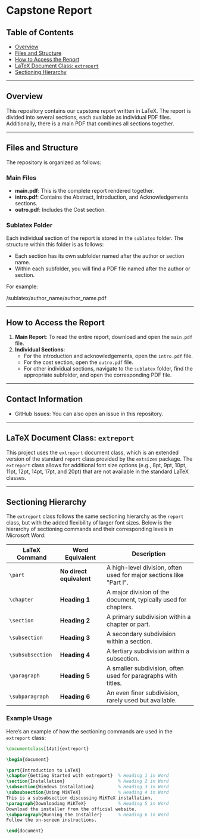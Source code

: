 # Capstone Report

## Table of Contents
- [Overview](#overview)
- [Files and Structure](#files-and-structure)
- [How to Access the Report](#how-to-access-the-report)
- [LaTeX Document Class: `extreport`](#latex-document-class-extreport)
- [Sectioning Hierarchy](#sectioning-hierarchy)

---

## Overview

This repository contains our capstone report written in LaTeX. The report is divided into several sections, each available as individual PDF files. Additionally, there is a main PDF that combines all sections together.

---

## Files and Structure

The repository is organized as follows:

### Main Files
- **main.pdf**: This is the complete report rendered together.
- **intro.pdf**: Contains the Abstract, Introduction, and Acknowledgements sections.
- **outro.pdf**: Includes the Cost section.

### Sublatex Folder
Each individual section of the report is stored in the `sublatex` folder. The structure within this folder is as follows:
- Each section has its own subfolder named after the author or section name.
- Within each subfolder, you will find a PDF file named after the author or section.

For example:

/sublatex/author_name/author_name.pdf


---

## How to Access the Report

1. **Main Report**: To read the entire report, download and open the `main.pdf` file.
2. **Individual Sections**:
   - For the introduction and acknowledgements, open the `intro.pdf` file.
   - For the cost section, open the `outro.pdf` file.
   - For other individual sections, navigate to the `sublatex` folder, find the appropriate subfolder, and open the corresponding PDF file.

---

## Contact Information

- GitHub Issues: You can also open an issue in this repository.

---

## LaTeX Document Class: `extreport`

This project uses the `extreport` document class, which is an extended version of the standard `report` class provided by the `extsizes` package. The `extreport` class allows for additional font size options (e.g., 8pt, 9pt, 10pt, 11pt, 12pt, 14pt, 17pt, and 20pt) that are not available in the standard LaTeX classes.

---

## Sectioning Hierarchy

The `extreport` class follows the same sectioning hierarchy as the `report` class, but with the added flexibility of larger font sizes. Below is the hierarchy of sectioning commands and their corresponding levels in Microsoft Word:

| LaTeX Command       | Word Equivalent   | Description                          |
|---------------------|-------------------|--------------------------------------|
| `\part`             | **No direct equivalent** | A high-level division, often used for major sections like "Part I". |
| `\chapter`          | **Heading 1**     | A major division of the document, typically used for chapters. |
| `\section`          | **Heading 2**     | A primary subdivision within a chapter or part. |
| `\subsection`       | **Heading 3**     | A secondary subdivision within a section. |
| `\subsubsection`    | **Heading 4**     | A tertiary subdivision within a subsection. |
| `\paragraph`        | **Heading 5**     | A smaller subdivision, often used for paragraphs with titles. |
| `\subparagraph`     | **Heading 6**     | An even finer subdivision, rarely used but available. |

### Example Usage

Here’s an example of how the sectioning commands are used in the `extreport` class:

```latex
\documentclass[14pt]{extreport}

\begin{document}

\part{Introduction to LaTeX}
\chapter{Getting Started with extreport}  % Heading 1 in Word
\section{Installation}                    % Heading 2 in Word
\subsection{Windows Installation}         % Heading 3 in Word
\subsubsection{Using MiKTeX}              % Heading 4 in Word
This is a subsubsection discussing MiKTeX installation.
\paragraph{Downloading MiKTeX}            % Heading 5 in Word
Download the installer from the official website.
\subparagraph{Running the Installer}      % Heading 6 in Word
Follow the on-screen instructions.

\end{document}
